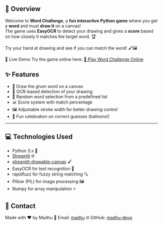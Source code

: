 ## 📝 Overview
Welcome to **Word Challenge**, a **fun interactive Python game** where you get a **word** and must **draw it** on a canvas!  
The game uses **EasyOCR** to detect your drawing and gives a **score** based on how closely it matches the target word. 🏆

Try your hand at drawing and see if you can match the word! 🖌️🖼️

🚀 Live Demo
Try the game online here: [🌟 Play Word Challenge Online](https://wordgame9980.streamlit.app)  

## ✨ Features
- 🎯 Draw the given word on a canvas
- 🏅 OCR-based detection of your drawing
- 🎲 Random word selection from a predefined list
- 📊 Score system with match percentage
- 🖼️ Adjustable stroke width for better drawing control
- 🎈 Fun celebration on correct guesses (balloons!)
---
## 💻 Technologies Used
- Python 3.x 🐍
- [Streamlit](https://streamlit.io/) 🌐
- [streamlit-drawable-canvas](https://pypi.org/project/streamlit-drawable-canvas/) 🖌️
- EasyOCR for text recognition 👀
- rapidfuzz for fuzzy string matching 🔍
- Pillow (PIL) for image processing 🖼️
- Numpy for array manipulation ⚡

## 📩 Contact

Made with ❤️ by Madhu
📧 Email: [madhu](madhupodilapu999@gmail.com)
🌐 GitHub: [madhu-devp](https://github.com/madhu-devp)


